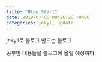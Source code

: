 ```yaml
---
title: "Blog Start"
date: 2019-07-06 08:26:28 -0400
categories: jekyll update
---
```


jekyll로 블로그 만드는 블로그

공부한 내용들을 블로그에 올릴 예정이다.
